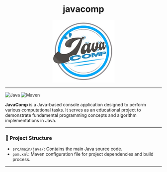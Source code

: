 <h1 align="center"> javacomp </h1>

<p align="center">
  <img src="https://raw.githubusercontent.com/yolandamazi/JavaComp/main/app/src/main/resources/LOGO.jpg" alt="JavaComp Logo" width="200"/>
</p>

---

![Java](https://img.shields.io/badge/Java-ED8B00?style=for-the-badge&logo=java&logoColor=white)
![Maven](https://img.shields.io/badge/Maven-C71A36?style=for-the-badge&logo=apachemaven&logoColor=white)

**JavaComp** is a Java-based console application designed to perform various computational tasks. It serves as an educational project to demonstrate fundamental programming concepts and algorithm implementations in Java.

---

### 📁 Project Structure
- `src/main/java/`: Contains the main Java source code.
- `pom.xml`: Maven configuration file for project dependencies and build process.

---
